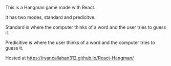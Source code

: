 This is a Hangman game made with React.

It has two modes, standard and predicitve.

Standard is where the computer thinks of a word and the user tries to guess it.

Predicitive is where the user thinks of a word and the computer tries to guess it.

Hosted at https://ryancallahan312.github.io/React-Hangman/
